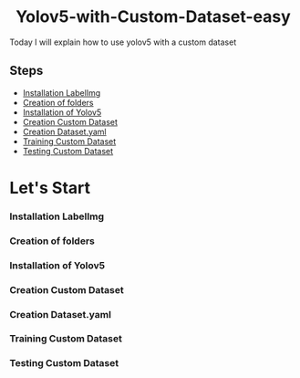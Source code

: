 <h1 align="center">Yolov5-with-Custom-Dataset-easy</h1>

Today I will explain how to use yolov5 with a custom dataset
## Steps
- [Installation LabelImg](#Installation-LabelImg)
- [Creation of folders](#Creation-of-folders)
- [Installation of Yolov5](#Installation-of-Yolov5)
- [Creation Custom Dataset](#Creation-Custom-Dataset)
- [Creation Dataset.yaml](#Creation-Dataset.yaml)
- [Training Custom Dataset](#Training-Custom-Dataset)
- [Testing Custom Dataset](#Testing-Custom-Dataset)

# Let's Start

### Installation LabelImg

### Creation of folders

### Installation of Yolov5
### Creation Custom Dataset
### Creation Dataset.yaml
### Training Custom Dataset
### Testing Custom Dataset
